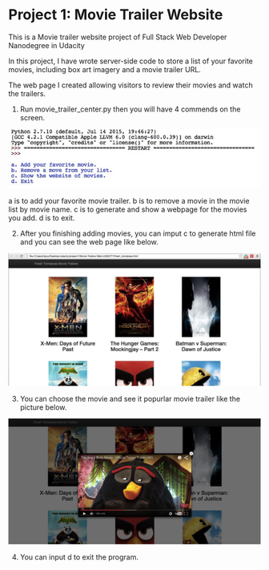 # Project 1: Movie Trailer Website

This is a Movie trailer website project of Full Stack Web Developer Nanodegree in Udacity

In this project, I have wrote server-side code to store a list of your favorite movies, including box art imagery and a movie trailer URL. 

The web page I created allowing visitors to review their movies and watch the trailers.

1. Run movie_trailer_center.py then you will have 4 commends on the screen.

 ![image](https://raw.githubusercontent.com/leiyudongyu/images/master/abcd.jpg)

 a is to add your favorite movie trailer.
 b is to remove a movie in the movie list by movie name. 
 c is to generate and show a webpage for the movies you add. 
 d is to exit.

2. After you finishing adding movies, you can imput c to generate html file and you can see the web page like below.

 ![image](https://raw.githubusercontent.com/leiyudongyu/images/master/firstp.jpg)

3. You can choose the movie and see it popurlar movie trailer like the picture below.

 ![image](https://raw.githubusercontent.com/leiyudongyu/images/master/secondp.jpg)

4. You can input d to exit the program.